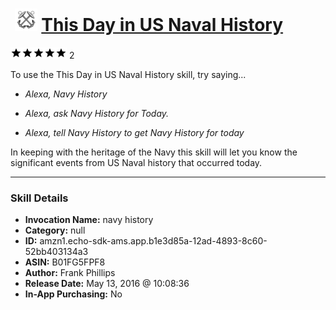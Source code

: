 # &nbsp;<img src="skill_icon" alt="This Day in US Naval History icon" width="36"> [This Day in US Naval History](http://alexa.amazon.com/#skills/amzn1.echo-sdk-ams.app.b1e3d85a-12ad-4893-8c60-52bb403134a3)
![5 stars](../../images/ic_star_black_18dp_1x.png)![5 stars](../../images/ic_star_black_18dp_1x.png)![5 stars](../../images/ic_star_black_18dp_1x.png)![5 stars](../../images/ic_star_black_18dp_1x.png)![5 stars](../../images/ic_star_black_18dp_1x.png) 2

To use the This Day in US Naval History skill, try saying...

* *Alexa, Navy History*

* *Alexa, ask Navy History for Today.*

* *Alexa, tell Navy History to get Navy History for today*

In keeping with the heritage of the Navy this skill will let you know the significant events from US Naval history that occurred today.

***

### Skill Details

* **Invocation Name:** navy history
* **Category:** null
* **ID:** amzn1.echo-sdk-ams.app.b1e3d85a-12ad-4893-8c60-52bb403134a3
* **ASIN:** B01FG5FPF8
* **Author:** Frank Phillips
* **Release Date:** May 13, 2016 @ 10:08:36
* **In-App Purchasing:** No
